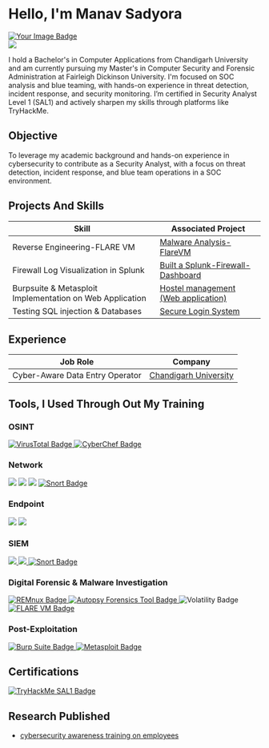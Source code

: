 # Hello, I'm Manav Sadyora
<div>
  <a href="https://tryhackme.com/p/Manav.Sadyora">
    <img src="https://tryhackme-badges.s3.amazonaws.com/Manav.Sadyora.png" alt="Your Image Badge" />
  </a>
</div>
<div>
  <a href="https://www.linkedin.com/in/manav-sadyora/">
    <img src="https://img.shields.io/badge/-LinkedIn-0072b1?&style=for-the-badge&logo=linkedin&logoColor=white" />
  </a>
</div>

I hold a Bachelor's in Computer Applications from Chandigarh University and am currently pursuing my Master's in Computer Security and Forensic Administration at Fairleigh Dickinson University. I'm focused on SOC analysis and blue teaming, with hands-on experience in threat detection, incident response, and security monitoring. I’m certified in Security Analyst Level 1 (SAL1) and actively sharpen my skills through platforms like TryHackMe.

## Objective
To leverage my academic background and hands-on experience in cybersecurity to contribute as a Security Analyst, with a focus on threat detection, incident response, and blue team operations in a SOC environment.

## Projects And Skills

| Skill                                         | Associated Project         |
|-----------------------------------------------|----------------------------|
| Reverse Engineering-FLARE VM          | <a href="https://github.com/mnv1851/MalwareAnalysis-FlareVM">Malware Analysis-FlareVM</a>|
| Firewall Log Visualization in Splunk          | <a href="https://github.com/mnv1851/Splunk-Firewall-Dashboard/blob/main/README.md">Built a Splunk-Firewall-Dashboard</a>|
| Burpsuite & Metasploit Implementation on Web Application          | <a href="https://www.linkedin.com/in/manav-sadyora/details/projects/urn:li:fsd_profileProject:(ACoAADnPfWgBfALtJzQhYjxiyFOJVQ5C6rBo39k,2004198374)/treasury/">Hostel management (Web application)</a>|
| Testing SQL injection & Databases | <a href="https://www.linkedin.com/in/manav-sadyora/details/projects/2005467521/multiple-media-viewer/?profileId=ACoAADnPfWgBfALtJzQhYjxiyFOJVQ5C6rBo39k&treasuryMediaId=1750057157182">Secure Login System</a>|

## Experience
|      Job Role                                 | Company         |
|-----------------------------------------------|----------------------------|
| Cyber-Aware Data Entry Operator       | <a href="https://www.linkedin.com/in/manav-sadyora/details/experience/">Chandigarh University</a>|

## Tools, I Used Through Out My Training

### OSINT
<div>
    <a href="http://www.tryhackme.com/r/room/threatinteltools?utm_campaign=social_share&utm_medium=social&utm_source=linkedin">
     <img src="https://img.shields.io/badge/-VirusTotal-3949AB?style=for-the-badge&logo=virustotal&logoColor=white" alt="VirusTotal Badge" />
    </a>
  <a href="https://tryhackme.com/room/cyberchefbasics?utm_source=linkedin&utm_medium=social&utm_campaign=social_share&utm_content=room">
    <img src="https://img.shields.io/badge/-CyberChef-6A1B9A?style=for-the-badge&logoColor=white" alt="CyberChef Badge" />
</a>
</div>

### Network
<div>
    <img src="https://img.shields.io/badge/-Wireshark-1679A7?&style=for-the-badge&logo=Wireshark&logoColor=white" />
    <img src="https://img.shields.io/badge/-Suricata-EF3B2D?&style=for-the-badge&logo=Suricata&logoColor=white" />
    <img src="https://img.shields.io/badge/-Zeek-777BB4?&style=for-the-badge&logo=Zeek&logoColor=white" />
  <a href="https://www.snort.org/">
  <img src="https://img.shields.io/badge/-Snort-F50057?style=for-the-badge&logoColor=white" alt="Snort Badge" />
</a>
</div>

### Endpoint
<div>
    <img src="https://img.shields.io/badge/-Microsoft_Defender_for_Endpoint-00A4EF?&style=for-the-badge&logo=Microsoft&logoColor=white" />
    <img src="https://img.shields.io/badge/-Velociraptor-4B275F?&style=for-the-badge&logo=Velociraptor&logoColor=white" />
</div>

### SIEM
<div>
  <a href="https://tryhackme.com/room/splunk101?utm_source=linkedin&utm_medium=social&utm_campaign=social_share&utm_content=room">  
  <img src="https://img.shields.io/badge/-Splunk-000000?&style=for-the-badge&logo=Splunk&logoColor=white" />
    <img src="https://img.shields.io/badge/-Elastic-005571?&style=for-the-badge&logo=Elastic&logoColor=white" />
</a>
  <a href="https://tryhackme.com/room/snort?utm_source=linkedin&utm_medium=social&utm_campaign=social_share&utm_content=share-completed-room">
  <img src="https://img.shields.io/badge/-Snort-CC3366?style=for-the-badge&logoColor=white" alt="Snort Badge" />
</a>
</div>

### Digital Forensic & Malware Investigation
<div>
  <a href="https://remnux.org/">
  <img src="https://img.shields.io/badge/-REMnux-E53935?style=for-the-badge&logoColor=white" alt="REMnux Badge" />
</a>
  <a href="https://www.linkedin.com/posts/manav-sadyora_i-got-a-good-basic-knowledge-of-digital-forensics-activity-7341906802550194176-q9hC?utm_source=share&utm_medium=member_desktop&rcm=ACoAADnPfWgBfALtJzQhYjxiyFOJVQ5C6rBo39k">
   <img src="https://img.shields.io/badge/-Autopsy-1565C0?style=for-the-badge&logoColor=white" alt="Autopsy Forensics Tool Badge" />
</a>
  <img src="https://img.shields.io/badge/-Volatility-283593?style=for-the-badge&logoColor=white" alt="Volatility Badge" />
</div>

<a href="https://www.linkedin.com/posts/manav-sadyora_cybersecurity-malwareanalysis-reverseengineering-activity-7346402225256091649-bFYW?utm_source=share&utm_medium=member_desktop&rcm=ACoAADnPfWgBfALtJzQhYjxiyFOJVQ5C6rBo39k">
  <img src="https://img.shields.io/badge/-FLARE_VM-546E7A?style=for-the-badge&logoColor=white" alt="FLARE VM Badge" />
</a>

### Post-Exploitation
</div>
    <a href="https://www.linkedin.com/posts/manav-sadyora_cybersecurity-ethicalhacking-tryhackme-activity-7340999416180371456-pU7k?utm_source=share&utm_medium=member_desktop&rcm=ACoAADnPfWgBfALtJzQhYjxiyFOJVQ5C6rBo39k">
    <img src="https://img.shields.io/badge/-Burp%20Suite-orange?style=for-the-badge&logo=burpsuite&logoColor=white" alt="Burp Suite Badge" />
</a>
    <a href="https://www.linkedin.com/posts/manav-sadyora_tryhackme-metasploit-cybersecurity-activity-7338832115511267330-ljLn?utm_source=share&utm_medium=member_desktop&rcm=ACoAADnPfWgBfALtJzQhYjxiyFOJVQ5C6rBo39k">
    <img src="https://img.shields.io/badge/-Metasploit-blue?style=for-the-badge&logo=metasploit&logoColor=white" alt="Metasploit Badge" />
</a>
</div>

## Certifications

<div>
<a href="https://www.credly.com/badges/53a618a4-dd2d-428d-a173-8c34162bfcab">
  <img src="https://img.shields.io/badge/-SAL1_TryHackMe-2BAF2B?style=for-the-badge&logo=tryhackme&logoColor=white" alt="TryHackMe SAL1 Badge" />
</a>
</div>

## Research Published
<ul>
  <li><a href="https://github.com/mnv1851/cybersecurity-awareness-training-on-employees/tree/main">cybersecurity awareness training on employees</li>
  </a>
</ul>
